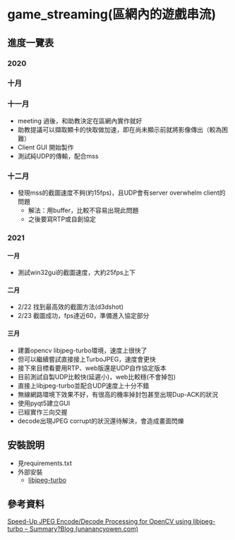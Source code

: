 # game_streaming(區網內的遊戲串流)

## 進度一覽表

### 2020

### 十月

### 十一月

+ meeting 過後，和助教決定在區網內實作就好
+ 助教提議可以擷取顯卡的快取做加速，即在尚未顯示前就將影像傳出（較為困難）
+ Client GUI 開始製作
+ 測試純UDP的傳輸，配合mss

### 十二月

+ 發現mss的截圖速度不夠(約15fps)，且UDP會有server overwhelm client的問題
    + 解法：用buffer，比較不容易出現此問題
    + 之後要寫RTP或自創協定

### 2021

#### 一月

+ 測試win32gui的截圖速度，大約25fps上下

#### 二月

+ 2/22 找到最高效的截圖方法(d3dshot)
+ 2/23 截圖成功，fps達近60，準備進入協定部分

#### 三月

* 建置opencv libjpeg-turbo環境，速度上很快了
* 但可以繼續嘗試直接接上TurboJPEG，速度會更快
* 接下來目標看要用RTP、web版還是UDP自作協定版本
* 目前測試自製UDP比較快(延遲小)，web比較穩(不會掉包)
* 直接上libjpeg-turbo並配合UDP速度上十分不錯
* 無線網路環境下效果不好，有很高的機率掉封包甚至出現Dup-ACK的狀況
* 使用pyqt5建立GUI
* 已經實作三向交握
* decode出現JPEG corrupt的狀況還待解決，會造成畫面閃爍

## 安裝說明

* 見requirements.txt
* 外部安裝
  * [libjpeg-turbo](https://sourceforge.net/projects/libjpeg-turbo/files/2.0.90%20%282.1%20beta1%29/)



## 參考資料

[Speed-Up JPEG Encode/Decode Processing for OpenCV using libjpeg-turbo – Summary?Blog (unanancyowen.com)](http://unanancyowen.com/en/opencv-with-libjpeg-turbo/)